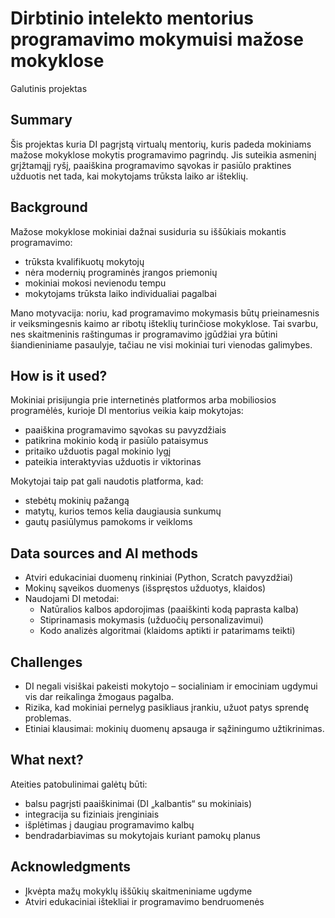 # Dirbtinio intelekto mentorius programavimo mokymuisi mažose mokyklose  
Galutinis projektas

## Summary  
Šis projektas kuria DI pagrįstą virtualų mentorių, kuris padeda mokiniams mažose mokyklose mokytis programavimo pagrindų. Jis suteikia asmeninį grįžtamąjį ryšį, paaiškina programavimo sąvokas ir pasiūlo praktines užduotis net tada, kai mokytojams trūksta laiko ar išteklių.  

## Background  
Mažose mokyklose mokiniai dažnai susiduria su iššūkiais mokantis programavimo:  
* trūksta kvalifikuotų mokytojų  
* nėra modernių programinės įrangos priemonių  
* mokiniai mokosi nevienodu tempu  
* mokytojams trūksta laiko individualiai pagalbai  

Mano motyvacija: noriu, kad programavimo mokymasis būtų prieinamesnis ir veiksmingesnis kaimo ar ribotų išteklių turinčiose mokyklose. Tai svarbu, nes skaitmeninis raštingumas ir programavimo įgūdžiai yra būtini šiandieniniame pasaulyje, tačiau ne visi mokiniai turi vienodas galimybes.  

## How is it used?  
Mokiniai prisijungia prie internetinės platformos arba mobiliosios programėlės, kurioje DI mentorius veikia kaip mokytojas:  
* paaiškina programavimo sąvokas su pavyzdžiais  
* patikrina mokinio kodą ir pasiūlo pataisymus  
* pritaiko užduotis pagal mokinio lygį  
* pateikia interaktyvias užduotis ir viktorinas  

Mokytojai taip pat gali naudotis platforma, kad:  
* stebėtų mokinių pažangą  
* matytų, kurios temos kelia daugiausia sunkumų  
* gautų pasiūlymus pamokoms ir veikloms   

## Data sources and AI methods  
* Atviri edukaciniai duomenų rinkiniai (Python, Scratch pavyzdžiai)  
* Mokinų sąveikos duomenys (išspręstos užduotys, klaidos)  
* Naudojami DI metodai:  
  * Natūralios kalbos apdorojimas (paaiškinti kodą paprasta kalba)  
  * Stiprinamasis mokymasis (užduočių personalizavimui)  
  * Kodo analizės algoritmai (klaidoms aptikti ir patarimams teikti)  

## Challenges  
* DI negali visiškai pakeisti mokytojo – socialiniam ir emociniam ugdymui vis dar reikalinga žmogaus pagalba.  
* Rizika, kad mokiniai pernelyg pasikliaus įrankiu, užuot patys sprendę problemas.  
* Etiniai klausimai: mokinių duomenų apsauga ir sąžiningumo užtikrinimas.  

## What next?
Ateities patobulinimai galėtų būti:  
* balsu pagrįsti paaiškinimai (DI „kalbantis“ su mokiniais)  
* integracija su fiziniais įrenginiais  
* išplėtimas į daugiau programavimo kalbų  
* bendradarbiavimas su mokytojais kuriant pamokų planus  

## Acknowledgments  
* Įkvėpta mažų mokyklų iššūkių skaitmeniniame ugdyme  
* Atviri edukaciniai ištekliai ir programavimo bendruomenės 
